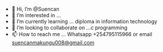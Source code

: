 - 👋 Hi, I’m @Suencan
- 👀 I’m interested in ...
- 🌱 I’m currently learning ... diploma in information technology 
- 💞️ I’m looking to collaborate on ...c programming 
- 📫 How to reach me ... Whatsapp +254795115966 or email suencanmakungu008@gmail.com

<!---
Suencan/Suencan is a ✨ special ✨ repository because its `README.md` (this file) appears on your GitHub profile.
You can click the Preview link to take a look at your changes.
--->

